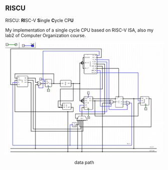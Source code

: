 ## RISCU

RISCU: **RI**SC-V **S**ingle **C**ycle CP**U**

My implementation of a single cycle CPU based on RISC-V ISA, also my lab2 of Computer Organization course.

![data path](./assets/data_path.png)

<center>data path</center></center>
